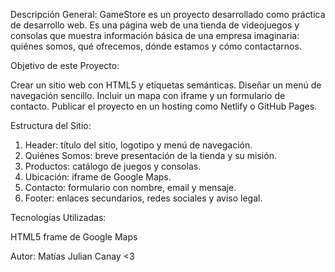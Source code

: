 Descripción General:
GameStore es un proyecto desarrollado como práctica de desarrollo web. Es una página web de una tienda de videojuegos y consolas que muestra información básica de una empresa imaginaria: quiénes somos, qué ofrecemos, dónde estamos y cómo contactarnos.


Objetivo de este Proyecto:

Crear un sitio web con HTML5 y etiquetas semánticas.
Diseñar un menú de navegación sencillo.
Incluir un mapa con iframe y un formulario de contacto.
Publicar el proyecto en un hosting como Netlify o GitHub Pages.

Estructura del Sitio:

1. Header: título del sitio, logotipo y menú de navegación.
2. Quiénes Somos: breve presentación de la tienda y su misión.
3. Productos: catálogo de juegos y consolas.
4. Ubicación: iframe de Google Maps.
5. Contacto: formulario con nombre, email y mensaje.
6. Footer: enlaces secundarios, redes sociales y aviso legal.

Tecnologías Utilizadas:

HTML5
frame de Google Maps

Autor:
Matías Julian Canay <3
